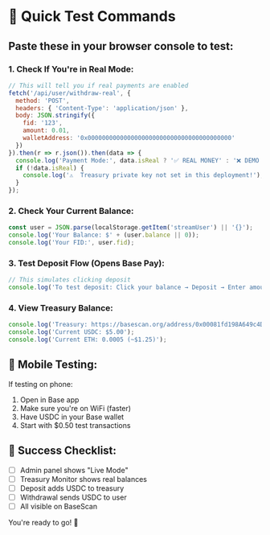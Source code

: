 # 🧪 Quick Test Commands

## Paste these in your browser console to test:

### 1. Check If You're in Real Mode:
```javascript
// This will tell you if real payments are enabled
fetch('/api/user/withdraw-real', {
  method: 'POST',
  headers: { 'Content-Type': 'application/json' },
  body: JSON.stringify({
    fid: '123',
    amount: 0.01,
    walletAddress: '0x0000000000000000000000000000000000000000'
  })
}).then(r => r.json()).then(data => {
  console.log('Payment Mode:', data.isReal ? '✅ REAL MONEY' : '❌ DEMO MODE');
  if (!data.isReal) {
    console.log('⚠️  Treasury private key not set in this deployment!');
  }
});
```

### 2. Check Your Current Balance:
```javascript
const user = JSON.parse(localStorage.getItem('streamUser') || '{}');
console.log('Your Balance: $' + (user.balance || 0));
console.log('Your FID:', user.fid);
```

### 3. Test Deposit Flow (Opens Base Pay):
```javascript
// This simulates clicking deposit
console.log('To test deposit: Click your balance → Deposit → Enter amount → Pay with USDC');
```

### 4. View Treasury Balance:
```javascript
console.log('Treasury: https://basescan.org/address/0x00081fd198A649c4DBF4B3AB6E9f8dd611f92611');
console.log('Current USDC: $5.00');
console.log('Current ETH: 0.0005 (~$1.25)');
```

## 📱 Mobile Testing:

If testing on phone:
1. Open in Base app
2. Make sure you're on WiFi (faster)
3. Have USDC in your Base wallet
4. Start with $0.50 test transactions

## 🎯 Success Checklist:

- [ ] Admin panel shows "Live Mode"
- [ ] Treasury Monitor shows real balances
- [ ] Deposit adds USDC to treasury
- [ ] Withdrawal sends USDC to user
- [ ] All visible on BaseScan

You're ready to go! 🚀
